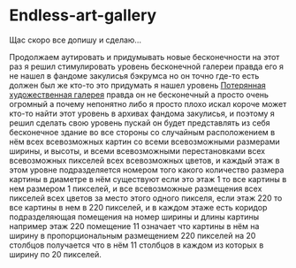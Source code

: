 # Endless-art-gallery
Щас скоро все допишу и сделаю...

Продолжаем аутировать и придумывать новые бесконечности на этот раз я решил стимулировать уровень бесконечной галереи правда его я не нашел в фандоме закулисья бэкрумса но он точно где-то есть должен был же кто-то это придумать я нашел уровень [Потерянная художественная галерея](https://web.archive.org/web/20221003224646/https://backrooms.fandom.com/wiki/Level_1003) правда он не бесконечный а просто очень огромный а почему непонятно либо я просто плохо искал короче может кто-то найти этот уровень в архивах фандома закулисья, и поэтому я решил сделать свою уровень пускай он будет представлять из себя бесконечное здание во все стороны со случайным расположением в нём всех всевозможных картин со всеми всевозможными размерами ширины, и высоты, и всеми всевозможными перестановками всех всевозможных пикселей всех всевозможных цветов, и каждый этаж в этом уровне подразделяется номером того какого количество размера картины в диаметре в нём существуют если это этаж 1 то все картины в нем размером 1 пикселей, и все всевозможные размещения всех пикселей всех цветов за место этого одного пикселя, если этаж 220 то все картины в нем в 220 пикселей, и в каждом этаже есть коридор подразделяющая помещения на номер ширины и длины картины например этаж 220 помещение 11 означает что картины в нём на ширину в пропорциональным размещением 220 пикселей на 20 столбцов получается что в нём 11 столбцов в каждом из которых в ширину по 20 пикселей.
